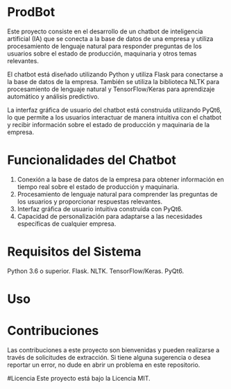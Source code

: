 # ProdBot
Este proyecto consiste en el desarrollo de un chatbot de inteligencia artificial (IA) que se conecta a la base de datos de una empresa y utiliza procesamiento de lenguaje natural para responder preguntas de los usuarios sobre el estado de producción, maquinaria y otros temas relevantes.

El chatbot está diseñado utilizando Python y utiliza Flask para conectarse a la base de datos de la empresa. También se utiliza la biblioteca NLTK para procesamiento de lenguaje natural y TensorFlow/Keras para aprendizaje automático y análisis predictivo.

La interfaz gráfica de usuario del chatbot está construida utilizando PyQt6, lo que permite a los usuarios interactuar de manera intuitiva con el chatbot y recibir información sobre el estado de producción y maquinaria de la empresa.


# Funcionalidades del Chatbot
1. Conexión a la base de datos de la empresa para obtener información en tiempo real sobre el estado de producción y maquinaria.
2. Procesamiento de lenguaje natural para comprender las preguntas de los usuarios y proporcionar respuestas relevantes.
3. Interfaz gráfica de usuario intuitiva construida con PyQt6.
4. Capacidad de personalización para adaptarse a las necesidades específicas de cualquier empresa.

# Requisitos del Sistema
Python 3.6 o superior.
Flask.
NLTK.
TensorFlow/Keras.
PyQt6.

# Uso


# Contribuciones

Las contribuciones a este proyecto son bienvenidas y pueden realizarse a través de solicitudes de extracción. Si tiene alguna sugerencia o desea reportar un error, no dude en abrir un problema en este repositorio.

#Licencia
Este proyecto está bajo la Licencia MIT.
